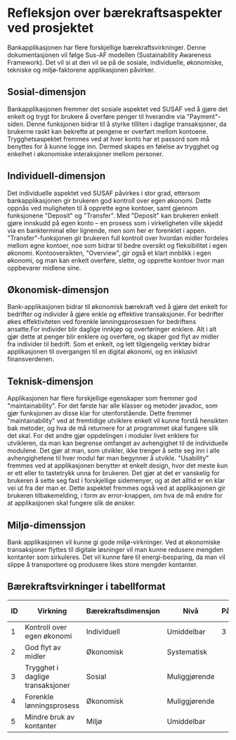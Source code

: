 # Refleksjon over bærekraftsaspekter ved prosjektet
Bankapplikasjonen har flere forskjellige bærekraftsvirkninger. Denne dokumentasjonen vil følge Sus-AF modellen (Sustainability Awareness Framework).
Det vil si at den vil se på de sosiale, individuelle, økonomiske, tekniske og miljø-faktorene applikasjonen påvirker.

## Sosial-dimensjon
Bankapplikasjonen fremmer det sosiale aspektet ved SUSAF ved å gjøre det enkelt og trygt for brukere å overføre penger til hverandre via "Payment"-siden. Denne funksjonen bidrar til å styrke tilliten i daglige transaksjoner, da brukerne raskt kan bekrefte at pengene er overført mellom kontoene. Trygghetsaspektet fremmes ved at hver konto har et passord som må benyttes for å kunne logge inn. Dermed skapes en følelse av trygghet og enkelhet i økonomiske interaksjoner mellom personer.
## Individuell-dimensjon
Det individuelle aspektet ved SUSAF påvirkes i stor grad, ettersom bankapplikasjonen gir brukeren god kontroll over egen økonomi. Dette oppnås ved muligheten til å opprette egne kontoer, samt gjennom funksjonene "Deposit" og "Transfer". Med "Deposit" kan brukeren enkelt gjøre innskudd på egen konto – en prosess som i virkeligheten ville skjedd via en bankterminal eller lignende, men som her er forenklet i appen. "Transfer"-funksjonen gir brukeren full kontroll over hvordan midler fordeles mellom egne kontoer, noe som bidrar til bedre oversikt og fleksibilitet i egen økonomi.
Kontooversikten, "Overview", gir også et klart innblikk i egen økonomi, og man kan enkelt overføre, slette, og opprette kontoer hvor man oppbevarer midlene sine.
## Økonomisk-dimensjon
Bank-applikasjonen bidrar til økonomisk bærekraft ved å gjøre det enkelt for bedrifter og individer å gjøre enkle og effektive transaksjoner. For bedrifter økes effektiviteten ved forenkle lønningsprosessen for bedriftens ansatte.For individer blir daglige innkjøp og overføringer enklere. Alt i alt gjør dette at penger blir enklere og overføre, og skaper god flyt av midler fra individer til bedrift. Som et enkelt, og lett tilgjengelig verktøy bidrar applikasjonen til overgangen til en digital økonomi, og en inklusivt finansverdenen. 
## Teknisk-dimensjon
Applikasjonen har flere forskjellige egenskaper som fremmer god "maintainability". For det første har alle klasser og metoder javadoc, som gjør funksjonen av disse klar for utenforstående. Dette fremmer "maintainability" ved at fremtidige utviklere enkelt vil kunne forstå hensikten bak metoder, og hva de må returnere for at programmet skal fungere slik det skal. For det andre gjør oppdelingen i moduler livet enklere for utvikleren, da man kan begrense omfanget av avhengighet til de individuelle modulene. Det gjør at man, som utvikler, ikke trenger å sette seg inn i alle avhengighetene til hver modul før man begynner å utvikle. 
"Usability" fremmes ved at applikasjonen benytter et enkelt design, hvor det meste kun er ett eller to tastetrykk unna for brukeren. Det gjør at det er vanskelig for brukeren å sette seg fast i forskjellige sidemenyer, og at det alltid er en klar vei ut fra der man er. Dette aspektet fremmes også ved at applikasjonen gir brukeren tilbakemelding, i form av error-knappen, om hva de må endre for at applikasjonen skal fungere slik de ønsker.

## Miljø-dimenssjon
Bank applikasjonen vil kunne gi gode miljø-virkninger. Ved at økonomiske transaksjoner flyttes til digitale løsninger vil man kunne redusere mengden kontanter som sirkuleres. Det vil kunne føre til energi-besparing, da man vil slippe å transportere og produsere likes store mengder kontanter.


## Bærekraftsvirkninger i tabellformat
| ID | Virkning                         | Bærekraftsdimensjon | Nivå          | Påvirker | Påvirkes av |
|----|----------------------------------|---------------------|-------------- |----------|-------------|
| 1  | Kontroll over egen økonomi       | Individuell         | Umiddelbar    | 3        |             |
| 2  | God flyt av midler               | Økonomisk           | Systematisk   |          |             |
| 3  | Trygghet i daglige transaksjoner | Sosial              | Muliggjørende |          | 1            |
| 4  | Forenkle lønningsprosess         | Økonomisk           | Muliggjørende |          |             |
| 5  | Mindre bruk av kontanter         | Miljø               | Umiddelbar    |          |             |
 